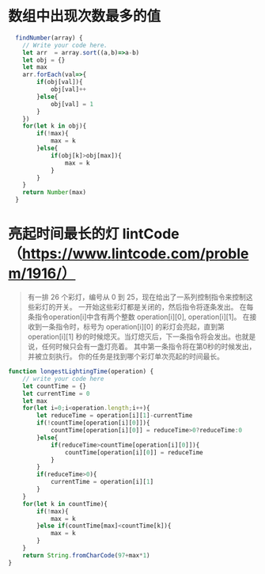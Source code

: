 # 数组中出现次数最多的值
```javascript
  findNumber(array) {
    // Write your code here.
    let arr  = array.sort((a,b)=>a-b)
    let obj = {}
    let max 
    arr.forEach(val=>{
        if(obj[val]){
            obj[val]++
        }else{
            obj[val] = 1
        }
    })
    for(let k in obj){
        if(!max){
            max = k
        }else{
            if(obj[k]>obj[max]){
                max = k
            }
        }
    }
    return Number(max)
  }
```
# 亮起时间最长的灯  lintCode（https://www.lintcode.com/problem/1916/）
> 有一排 26 个彩灯，编号从 0 到 25，现在给出了一系列控制指令来控制这些彩灯的开关。
一开始这些彩灯都是关闭的，然后指令将逐条发出。
在每条指令operation[i]中含有两个整数 operation[i][0], operation[i][1]。
在接收到一条指令时，标号为 operation[i][0] 的彩灯会亮起，直到第 operation[i][1] 秒的时候熄灭。当灯熄灭后，下一条指令将会发出。也就是说，任何时候只会有一盏灯亮着。
其中第一条指令将在第0秒的时候发出，并被立刻执行。
你的任务是找到哪个彩灯单次亮起的时间最长。  
```javascript
function longestLightingTime(operation) {
    // write your code here
    let countTime = {}
    let currentTime = 0
    let max
    for(let i=0;i<operation.length;i++){
        let reduceTime = operation[i][1]-currentTime
        if(!countTime[operation[i][0]]){
            countTime[operation[i][0]] = reduceTime>0?reduceTime:0
        }else{
            if(reduceTime>countTime[operation[i][0]]){
                countTime[operation[i][0]] = reduceTime
            }
        }
        if(reduceTime>0){
            currentTime = operation[i][1]
        }
    }
    for(let k in countTime){
        if(!max){
            max = k
        }else if(countTime[max]<countTime[k]){
            max = k
        }
    }
    return String.fromCharCode(97+max*1)
}
```